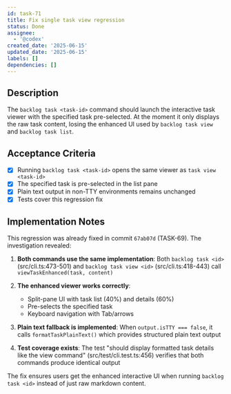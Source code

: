 ```yaml
---
id: task-71
title: Fix single task view regression
status: Done
assignee:
  - '@codex'
created_date: '2025-06-15'
updated_date: '2025-06-15'
labels: []
dependencies: []
---
```


## Description
The `backlog task <task-id>` command should launch the interactive task viewer with the specified task pre-selected. At the moment it only displays the raw task content, losing the enhanced UI used by `backlog task view` and `backlog task list`.

## Acceptance Criteria
- [x] Running `backlog task <task-id>` opens the same viewer as `task view <task-id>`
- [x] The specified task is pre-selected in the list pane
- [x] Plain text output in non-TTY environments remains unchanged
- [x] Tests cover this regression fix

## Implementation Notes

This regression was already fixed in commit `67ab07d` (TASK-69). The investigation revealed:

1. **Both commands use the same implementation**: Both `backlog task <id>` (src/cli.ts:473-501) and `backlog task view <id>` (src/cli.ts:418-443) call `viewTaskEnhanced(task, content)`

2. **The enhanced viewer works correctly**:
   - Split-pane UI with task list (40%) and details (60%)
   - Pre-selects the specified task
   - Keyboard navigation with Tab/arrows
   
3. **Plain text fallback is implemented**: When `output.isTTY === false`, it calls `formatTaskPlainText()` which provides structured plain text output

4. **Test coverage exists**: The test "should display formatted task details like the view command" (src/test/cli.test.ts:456) verifies that both commands produce identical output

The fix ensures users get the enhanced interactive UI when running `backlog task <id>` instead of just raw markdown content.
